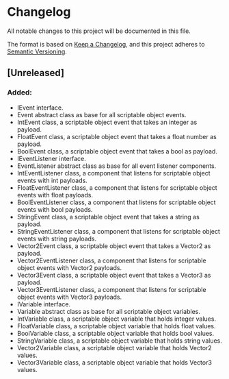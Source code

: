 ﻿# Changelog

All notable changes to this project will be documented in this file.

The format is based on [Keep a Changelog](https://keepachangelog.com/en/1.0.0/),
and this project adheres to [Semantic Versioning](https://semver.org/spec/v2.0.0.html).

## [Unreleased]

### Added:

- IEvent interface.
- Event abstract class as base for all scriptable object events.
- IntEvent class, a scriptable object event that takes an integer as payload.
- FloatEvent class, a scriptable object event that takes a float number as payload.
- BoolEvent class, a scriptable object event that takes a bool as payload.
- IEventListener interface.
- EventListener abstract class as base for all event listener components.
- IntEventListener class, a component that listens for scriptable object events with int payloads.
- FloatEventListener class, a component that listens for scriptable object events with float payloads.
- BoolEventListener class, a component that listens for scriptable object events with bool payloads.
- StringEvent class, a scriptable object event that takes a string as payload.
- StringEventListener class, a component that listens for scriptable object events with string payloads.
- Vector2Event class, a scriptable object event that takes a Vector2 as payload.
- Vector2EventListener class, a component that listens for scriptable object events with Vector2 payloads.
- Vector3Event class, a scriptable object event that takes a Vector3 as payload.
- Vector3EventListener class, a component that listens for scriptable object events with Vector3 payloads.
- IVariable interface.
- Variable abstract class as base for all scriptable object variables.
- IntVariable class, a scriptable object variable that holds integer values.
- FloatVariable class, a scriptable object variable that holds float values.
- BoolVariable class, a scriptable object variable that holds bool values.
- StringVariable class, a scriptable object variable that holds string values.
- Vector2Variable class, a scriptable object variable that holds Vector2 values.
- Vector3Variable class, a scriptable object variable that holds Vector3 values.

